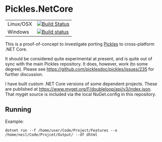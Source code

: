 # Pickles.NetCore 

|              |                                                                                                                           |
|--------------|---------------------------------------------------------------------------------------------------------------------------|
| Linux/OSX    | [![Build Status](https://travis-ci.org/ngm/Pickles.NetCore.svg?branch=master)](https://travis-ci.org/ngm/Pickles.NetCore) |
| Windows      | [![Build status](https://ci.appveyor.com/api/projects/status/p0tq7uq0nxoraf2c?svg=true)](https://ci.appveyor.com/project/ngm/pickles-netcore) 

This is a proof-of-concept to investigate porting [Pickles](https://github.com/picklesdoc/pickles) to cross-platform .NET Core.

It should be considered quite experimental at present, and is quite out of sync with the main Pickles repository.  It does, however, work (to some degree).  Please see https://github.com/picklesdoc/pickles/issues/235 for further discussion.

I have built custom .NET Core versions of some dependent projects.  These are published at  https://www.myget.org/F/doubleloop/api/v3/index.json.  That myget source is included via the local NuGet.config in this repository.

## Running

Example:

    dotnet run --f /home/user/Code/Project/Features --o /home/neil/Code/Projcet/Output/ --df dhtml
